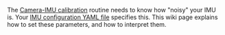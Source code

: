 The [Camera-IMU calibration](Camera-IMU-calibration) routine needs to know how "noisy" your IMU is. Your [IMU configuration YAML file](yaml-formats) specifies this. This wiki page explains how to set these parameters, and how to interpret them.